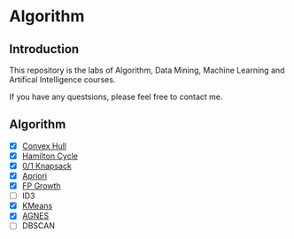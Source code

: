 # Algorithm

## Introduction

This repository is the labs of Algorithm, Data Mining, Machine Learning and Artifical Intelligence courses.

If you have any questsions, please feel free to contact me.

## Algorithm

- [x] [Convex Hull](https://github.com/zjhzxhz/Algorithm/tree/master/ConvexHull)
- [x] [Hamilton Cycle](https://github.com/zjhzxhz/Algorithm/tree/master/HamiltonCycle)
- [x] [0/1 Knapsack](https://github.com/zjhzxhz/Algorithm/tree/master/Knapsack)
- [x] [Apriori](https://github.com/zjhzxhz/Algorithm/tree/master/Apriori)
- [x] [FP Growth](https://github.com/zjhzxhz/Algorithm/tree/master/FpGrowth)
- [ ] ID3
- [x] [KMeans](https://github.com/zjhzxhz/Algorithm/tree/master/KMeans)
- [x] [AGNES](https://github.com/zjhzxhz/Algorithm/tree/master/AGNES)
- [ ] DBSCAN
